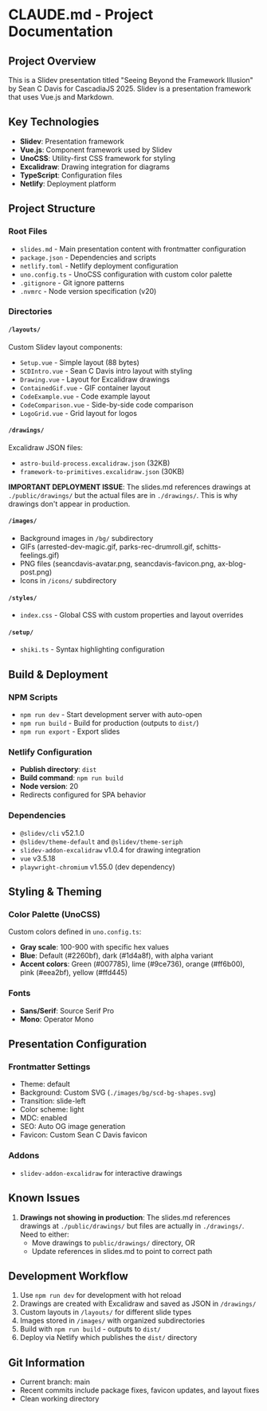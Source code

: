 # CLAUDE.md - Project Documentation

## Project Overview

This is a Slidev presentation titled "Seeing Beyond the Framework Illusion" by Sean C Davis for CascadiaJS 2025. Slidev is a presentation framework that uses Vue.js and Markdown.

## Key Technologies

- **Slidev**: Presentation framework
- **Vue.js**: Component framework used by Slidev
- **UnoCSS**: Utility-first CSS framework for styling
- **Excalidraw**: Drawing integration for diagrams
- **TypeScript**: Configuration files
- **Netlify**: Deployment platform

## Project Structure

### Root Files

- `slides.md` - Main presentation content with frontmatter configuration
- `package.json` - Dependencies and scripts
- `netlify.toml` - Netlify deployment configuration
- `uno.config.ts` - UnoCSS configuration with custom color palette
- `.gitignore` - Git ignore patterns
- `.nvmrc` - Node version specification (v20)

### Directories

#### `/layouts/`

Custom Slidev layout components:

- `Setup.vue` - Simple layout (88 bytes)
- `SCDIntro.vue` - Sean C Davis intro layout with styling
- `Drawing.vue` - Layout for Excalidraw drawings
- `ContainedGif.vue` - GIF container layout
- `CodeExample.vue` - Code example layout
- `CodeComparison.vue` - Side-by-side code comparison
- `LogoGrid.vue` - Grid layout for logos

#### `/drawings/`

Excalidraw JSON files:

- `astro-build-process.excalidraw.json` (32KB)
- `framework-to-primitives.excalidraw.json` (30KB)

**IMPORTANT DEPLOYMENT ISSUE**: The slides.md references drawings at `./public/drawings/` but the actual files are in `./drawings/`. This is why drawings don't appear in production.

#### `/images/`

- Background images in `/bg/` subdirectory
- GIFs (arrested-dev-magic.gif, parks-rec-drumroll.gif, schitts-feelings.gif)
- PNG files (seancdavis-avatar.png, seancdavis-favicon.png, ax-blog-post.png)
- Icons in `/icons/` subdirectory

#### `/styles/`

- `index.css` - Global CSS with custom properties and layout overrides

#### `/setup/`

- `shiki.ts` - Syntax highlighting configuration

## Build & Deployment

### NPM Scripts

- `npm run dev` - Start development server with auto-open
- `npm run build` - Build for production (outputs to `dist/`)
- `npm run export` - Export slides

### Netlify Configuration

- **Publish directory**: `dist`
- **Build command**: `npm run build`
- **Node version**: 20
- Redirects configured for SPA behavior

### Dependencies

- `@slidev/cli` v52.1.0
- `@slidev/theme-default` and `@slidev/theme-seriph`
- `slidev-addon-excalidraw` v1.0.4 for drawing integration
- `vue` v3.5.18
- `playwright-chromium` v1.55.0 (dev dependency)

## Styling & Theming

### Color Palette (UnoCSS)

Custom colors defined in `uno.config.ts`:

- **Gray scale**: 100-900 with specific hex values
- **Blue**: Default (#2260bf), dark (#1d4a8f), with alpha variant
- **Accent colors**: Green (#007785), lime (#9ce736), orange (#ff6b00), pink (#eea2bf), yellow (#ffd445)

### Fonts

- **Sans/Serif**: Source Serif Pro
- **Mono**: Operator Mono

## Presentation Configuration

### Frontmatter Settings

- Theme: default
- Background: Custom SVG (`./images/bg/scd-bg-shapes.svg`)
- Transition: slide-left
- Color scheme: light
- MDC: enabled
- SEO: Auto OG image generation
- Favicon: Custom Sean C Davis favicon

### Addons

- `slidev-addon-excalidraw` for interactive drawings

## Known Issues

1. **Drawings not showing in production**: The slides.md references drawings at `./public/drawings/` but files are actually in `./drawings/`. Need to either:
   - Move drawings to `public/drawings/` directory, OR
   - Update references in slides.md to point to correct path

## Development Workflow

1. Use `npm run dev` for development with hot reload
2. Drawings are created with Excalidraw and saved as JSON in `/drawings/`
3. Custom layouts in `/layouts/` for different slide types
4. Images stored in `/images/` with organized subdirectories
5. Build with `npm run build` - outputs to `dist/`
6. Deploy via Netlify which publishes the `dist/` directory

## Git Information

- Current branch: main
- Recent commits include package fixes, favicon updates, and layout fixes
- Clean working directory
